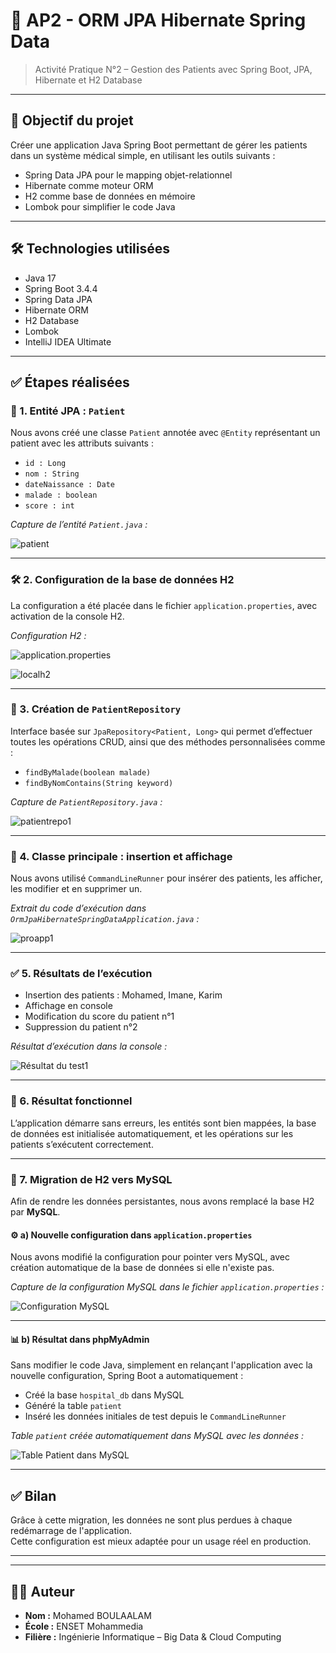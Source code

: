 # 🏥 AP2 - ORM JPA Hibernate Spring Data

> Activité Pratique N°2 – Gestion des Patients avec Spring Boot, JPA, Hibernate et H2 Database

---

## 📌 Objectif du projet

Créer une application Java Spring Boot permettant de gérer les patients dans un système médical simple, en utilisant les outils suivants :

- Spring Data JPA pour le mapping objet-relationnel
- Hibernate comme moteur ORM
- H2 comme base de données en mémoire
- Lombok pour simplifier le code Java

---

## 🛠️ Technologies utilisées

- Java 17
- Spring Boot 3.4.4
- Spring Data JPA
- Hibernate ORM
- H2 Database
- Lombok
- IntelliJ IDEA Ultimate

---

## ✅ Étapes réalisées

### 🧱 1. Entité JPA : `Patient`

Nous avons créé une classe `Patient` annotée avec `@Entity` représentant un patient avec les attributs suivants :

- `id : Long`
- `nom : String`
- `dateNaissance : Date`
- `malade : boolean`
- `score : int`

*Capture de l’entité `Patient.java` :*

![patient](Screens/patient.png)

---

### 🛠️ 2. Configuration de la base de données H2

La configuration a été placée dans le fichier `application.properties`, avec activation de la console H2.

*Configuration H2 :*

![application.properties](Screens/propapp1.png)

![localh2](Screens/localh2.png)

---

### 📂 3. Création de `PatientRepository`

Interface basée sur `JpaRepository<Patient, Long>` qui permet d’effectuer toutes les opérations CRUD, ainsi que des méthodes personnalisées comme :

- `findByMalade(boolean malade)`
- `findByNomContains(String keyword)`

*Capture de `PatientRepository.java` :*

![patientrepo1](Screens/patientrepo1.png)

---

### 🚀 4. Classe principale : insertion et affichage

Nous avons utilisé `CommandLineRunner` pour insérer des patients, les afficher, les modifier et en supprimer un.

*Extrait du code d’exécution dans `OrmJpaHibernateSpringDataApplication.java` :*

![proapp1](Screens/test1.png)

---

### ✅ 5. Résultats de l’exécution

- Insertion des patients : Mohamed, Imane, Karim
- Affichage en console
- Modification du score du patient n°1
- Suppression du patient n°2

*Résultat d’exécution dans la console :*

![Résultat du test1](Screens/restest1.png)


---

### 🧪 6. Résultat fonctionnel

L’application démarre sans erreurs, les entités sont bien mappées, la base de données est initialisée automatiquement, et les opérations sur les patients s’exécutent correctement.

---

### 🔁 7. Migration de H2 vers MySQL

Afin de rendre les données persistantes, nous avons remplacé la base H2 par **MySQL**.

#### ⚙️ a) Nouvelle configuration dans `application.properties`

Nous avons modifié la configuration pour pointer vers MySQL, avec création automatique de la base de données si elle n'existe pas.

*Capture de la configuration MySQL dans le fichier `application.properties` :*

![Configuration MySQL](Screens/propapp2.png)

---

#### 📊 b) Résultat dans phpMyAdmin

Sans modifier le code Java, simplement en relançant l'application avec la nouvelle configuration, Spring Boot a automatiquement :

- Créé la base `hospital_db` dans MySQL
- Généré la table `patient`
- Inséré les données initiales de test depuis le `CommandLineRunner`

*Table `patient` créée automatiquement dans MySQL avec les données :*

![Table Patient dans MySQL](Screens/mysql.png)

---

## ✅ Bilan

Grâce à cette migration, les données ne sont plus perdues à chaque redémarrage de l'application.  
Cette configuration est mieux adaptée pour un usage réel en production.

---



---

## 🧑‍💻 Auteur
- **Nom :** Mohamed BOULAALAM 
- **École :** ENSET Mohammedia
- **Filière :** Ingénierie Informatique – Big Data & Cloud Computing


